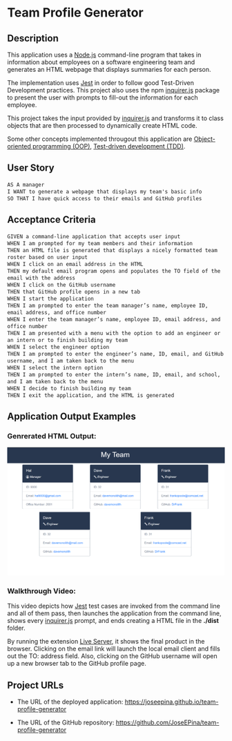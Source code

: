 # Team Profile Generator

## Description

This application uses a [Node.js](https://nodejs.org/en/about/) command-line program that takes in information about employees on a software engineering team and generates an HTML webpage that displays summaries for each person.

The implementation uses [Jest](https://www.npmjs.com/package/jest) in order to follow good Test-Driven Development practices. This project also uses the npm [inquirer.js](https://www.npmjs.com/package/inquirer) package to present the user with prompts to fill-out the information for each employee.

This project takes the input provided by [inquirer.js](https://www.npmjs.com/package/inquirer) and transforms it to class objects that are then processed to dynamically create HTML code.

Some other concepts implemented througout this application are [Object-oriented programming (OOP)](https://en.wikipedia.org/wiki/Object-oriented_programming), [Test-driven development (TDD)](https://en.wikipedia.org/wiki/Test-driven_development).

## User Story

```
AS A manager
I WANT to generate a webpage that displays my team's basic info
SO THAT I have quick access to their emails and GitHub profiles
```

## Acceptance Criteria

```
GIVEN a command-line application that accepts user input
WHEN I am prompted for my team members and their information
THEN an HTML file is generated that displays a nicely formatted team roster based on user input
WHEN I click on an email address in the HTML
THEN my default email program opens and populates the TO field of the email with the address
WHEN I click on the GitHub username
THEN that GitHub profile opens in a new tab
WHEN I start the application
THEN I am prompted to enter the team manager’s name, employee ID, email address, and office number
WHEN I enter the team manager’s name, employee ID, email address, and office number
THEN I am presented with a menu with the option to add an engineer or an intern or to finish building my team
WHEN I select the engineer option
THEN I am prompted to enter the engineer’s name, ID, email, and GitHub username, and I am taken back to the menu
WHEN I select the intern option
THEN I am prompted to enter the intern’s name, ID, email, and school, and I am taken back to the menu
WHEN I decide to finish building my team
THEN I exit the application, and the HTML is generated
```

## Application Output Examples

### Genrerated HTML Output:

![Example](./assets/example.png)

### Walkthrough Video:

This video depicts how [Jest](https://www.npmjs.com/package/jest) test cases are invoked from the command line and all of them pass, then launches the application from the command line, shows every [inquirer.js](https://www.npmjs.com/package/inquirer) prompt, and ends creating a HTML file in the **./dist** folder.

By running the extension [Live Server](https://marketplace.visualstudio.com/items?itemName=ritwickdey.LiveServer), it shows the final product in the browser. Clicking on the email link will launch the local email client and fills out the TO: address field. Also, clicking on the GitHub username will open up a new browser tab to the GitHub profile page.

## Project URLs

-  The URL of the deployed application:
   https://joseepina.github.io/team-profile-generator

-  The URL of the GitHub repository:
   https://github.com/JoseEPina/team-profile-generator
